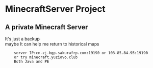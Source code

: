 MinecraftServer Project
===

A private Minecraft Server
---

It's just a backup<br>
maybe It can help me return to historical maps<br>

		server IP:cn-zj-bgp.sakurafrp.com:19190 or 103.85.84.95:19190
		or try minecraft.yuziovo.club
		Both Java and PE
